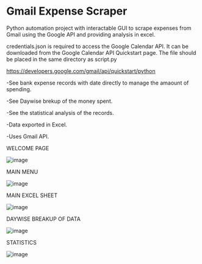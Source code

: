 ﻿# Gmail Expense Scraper

Python automation project with interactable GUI to scrape expenses from Gmail using the Google API and providing analysis in excel.

credentials.json is required to access the Google Calendar API. It can be downloaded from the Google Calendar API Quickstart page. The file should be placed in the same directory as script.py

https://developers.google.com/gmail/api/quickstart/python

-See bank expense records with date directly to manage the amaount of spending.

-See Daywise brekup of the money spent.

-See the statistical analysis of the records.

-Data exported in Excel.

-Uses Gmail API.
 
WELCOME PAGE

![image](https://github.com/theofficialvedantjoshi/Gmail-Expense-Scraper/assets/76871277/5e31bfaa-7aac-4f71-af92-1a931f419cb7)

MAIN MENU

![image](https://github.com/theofficialvedantjoshi/Gmail-Expense-Scraper/assets/76871277/e7308963-f804-4a6c-ae42-bda995baf3f8)

MAIN EXCEL SHEET

![image](https://github.com/theofficialvedantjoshi/Gmail-Expense-Scraper/assets/76871277/06bd36f6-755b-4ed0-87ff-5a23b27c28ca)

DAYWISE BREAKUP OF DATA

![image](https://github.com/theofficialvedantjoshi/Gmail-Expense-Scraper/assets/76871277/a5a992ae-89a7-417e-a133-1fe1f06d4409)

STATISTICS

![image](https://github.com/theofficialvedantjoshi/Gmail-Expense-Scraper/assets/76871277/e901eaa4-e3c5-49fa-85fd-864b926cc249)




